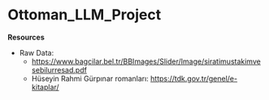# Ottoman_LLM_Project

**Resources**

* Raw Data:
  - https://www.bagcilar.bel.tr/BBImages/Slider/Image/siratimustakimvesebilurresad.pdf
  - Hüseyin Rahmi Gürpınar romanları: https://tdk.gov.tr/genel/e-kitaplar/ 
